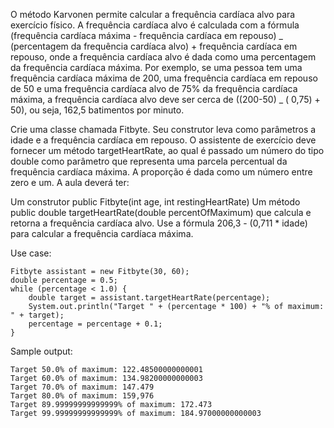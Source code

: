 O método Karvonen permite calcular a frequência cardíaca alvo para exercício físico. A frequência cardíaca alvo é calculada com a fórmula (frequência cardíaca máxima - frequência cardíaca em repouso) _ (percentagem da frequência cardíaca alvo) + frequência cardíaca em repouso, onde a frequência cardíaca alvo é dada como uma percentagem da frequência cardíaca máxima.
Por exemplo, se uma pessoa tem uma frequência cardíaca máxima de 200, uma frequência cardíaca em repouso de 50 e uma frequência cardíaca alvo de 75% da frequência cardíaca máxima, a frequência cardíaca alvo deve ser cerca de ((200-50) _ ( 0,75) + 50), ou seja, 162,5 batimentos por minuto.

Crie uma classe chamada Fitbyte. Seu construtor leva como parâmetros a idade e a frequência cardíaca em repouso. O assistente de exercício deve fornecer um método targetHeartRate, ao qual é passado um número do tipo double como parâmetro que representa uma parcela percentual da frequência cardíaca máxima. A proporção é dada como um número entre zero e um. A aula deverá ter:

Um construtor public Fitbyte(int age, int restingHeartRate)
Um método public double targetHeartRate(double percentOfMaximum) que calcula e retorna a frequência cardíaca alvo.
Use a fórmula 206,3 - (0,711 \* idade) para calcular a frequência cardíaca máxima.

Use case:

    Fitbyte assistant = new Fitbyte(30, 60);
    double percentage = 0.5;
    while (percentage < 1.0) {
        double target = assistant.targetHeartRate(percentage);
        System.out.println("Target " + (percentage * 100) + "% of maximum: " + target);
        percentage = percentage + 0.1;
    }

Sample output:

    Target 50.0% of maximum: 122.48500000000001
    Target 60.0% of maximum: 134.98200000000003
    Target 70.0% of maximum: 147.479
    Target 80.0% of maximum: 159,976
    Target 89.99999999999999% of maximum: 172.473
    Target 99.99999999999999% of maximum: 184.97000000000003
